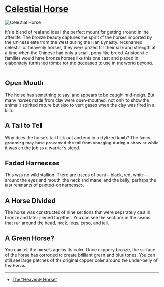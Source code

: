 # [Celestial Horse](http://artsmia.github.io/griot/#/o/60728)
![Celestial Horse](http://api.artsmia.org/images/60728/large.jpg)

It’s a blend of real and ideal, the perfect mount for getting around in the afterlife. The bronze beauty captures the spirit of the horses imported by the Chinese elite from the West during the Han Dynasty. Nicknamed celestial or heavenly horses, they were prized for their size and strength at a time when the Chinese had only a small, pony-like breed. Aristocratic families would have bronze horses like this one cast and placed in elaborately furnished tombs for the deceased to use in the world beyond.

---

## Open Mouth

The horse has something to say, and appears to be caught mid-neigh. But many horses made from clay were open-mouthed, not only to show the animal’s spirited nature but also to vent gases when the clay was fired in a kiln.

## A Tail to Tell

Why does the horse’s tail flick out and end in a stylized knob? The fancy grooming may have prevented the tail from snagging during a show or while it was on the job as a warrior’s steed.

## Faded Harnesses

This was no wild stallion. There are traces of paint—black, red, white—around the eyes and mouth, the neck and mane, and the belly, perhaps the last remnants of painted-on harnesses. 

## A Horse Divided

The horse was constructed of nine sections that were separately cast in bronze and later pieced together. You can see the sections in the seams that run around the head, neck, legs, torso, and tail.

## A Green Horse?

You can tell the horse’s age by its color. Once coppery bronze, the surface of the horse has corroded to create brilliant green and blue tones. You can still see large patches of the original copper color around the under-belly of the horse.

---

* [The “Heavenly Horse”](../stories/the-heavenly-horse.md)
